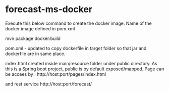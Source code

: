 # forecast-ms-docker

Execute this below command to create the docker image. Name of the docker image defined in pom.xml

mvn package docker:build

pom.xml - updated to copy dockerfile in target folder so that jar and dockerfile are in same place. 

index.html created inside main/resource folder under public directory. As this is a Spring boot project, public is by default exposed/mapped. Page can be accees by :
http://host:port/pages/index.html

and rest service
http://host:port/forecast/<city>

